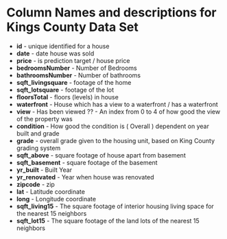 # Column Names and descriptions for Kings County Data Set
* **id** - unique identified for a house
* **date** - date house was sold
* **price** -  is prediction target / house price
* **bedroomsNumber** - Number of Bedrooms
* **bathroomsNumber** - Number of bathrooms
* **sqft_livingsquare** -  footage of the home
* **sqft_lotsquare** -  footage of the lot
* **floorsTotal** -  floors (levels) in house
* **waterfront** - House which has a view to a waterfront / has a waterfront
* **view** - Has been viewed ?? - An index from 0 to 4 of how good the view of the property was 
* **condition** - How good the condition is ( Overall ) dependent on year built and grade
* **grade** - overall grade given to the housing unit, based on King County grading system
* **sqft_above** - square footage of house apart from basement
* **sqft_basement** - square footage of the basement
* **yr_built** - Built Year
* **yr_renovated** - Year when house was renovated
* **zipcode** - zip
* **lat** - Latitude coordinate
* **long** - Longitude coordinate
* **sqft_living15** - The square footage of interior housing living space for the nearest 15 neighbors
* **sqft_lot15** - The square footage of the land lots of the nearest 15 neighbors
